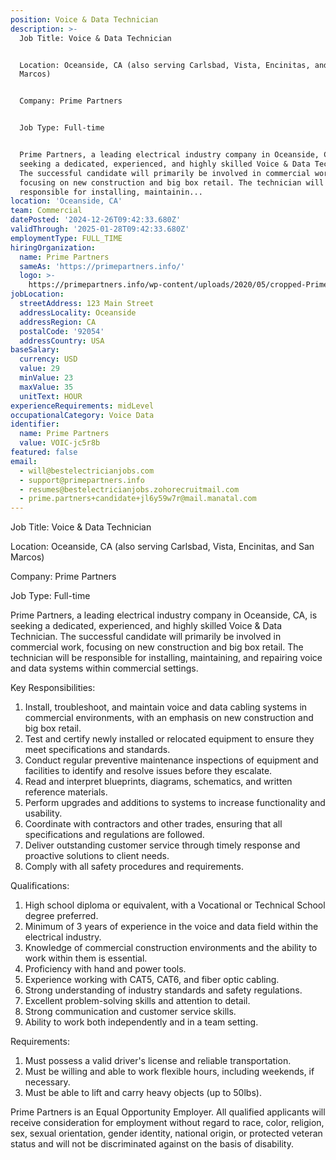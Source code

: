 ```yaml
---
position: Voice & Data Technician
description: >-
  Job Title: Voice & Data Technician


  Location: Oceanside, CA (also serving Carlsbad, Vista, Encinitas, and San
  Marcos)


  Company: Prime Partners


  Job Type: Full-time


  Prime Partners, a leading electrical industry company in Oceanside, CA, is
  seeking a dedicated, experienced, and highly skilled Voice & Data Technician.
  The successful candidate will primarily be involved in commercial work,
  focusing on new construction and big box retail. The technician will be
  responsible for installing, maintainin...
location: 'Oceanside, CA'
team: Commercial
datePosted: '2024-12-26T09:42:33.680Z'
validThrough: '2025-01-28T09:42:33.680Z'
employmentType: FULL_TIME
hiringOrganization:
  name: Prime Partners
  sameAs: 'https://primepartners.info/'
  logo: >-
    https://primepartners.info/wp-content/uploads/2020/05/cropped-Prime-Partners-Logo-NO-BG-1-1.png
jobLocation:
  streetAddress: 123 Main Street
  addressLocality: Oceanside
  addressRegion: CA
  postalCode: '92054'
  addressCountry: USA
baseSalary:
  currency: USD
  value: 29
  minValue: 23
  maxValue: 35
  unitText: HOUR
experienceRequirements: midLevel
occupationalCategory: Voice Data
identifier:
  name: Prime Partners
  value: VOIC-jc5r8b
featured: false
email:
  - will@bestelectricianjobs.com
  - support@primepartners.info
  - resumes@bestelectricianjobs.zohorecruitmail.com
  - prime.partners+candidate+jl6y59w7r@mail.manatal.com
---
```




Job Title: Voice & Data Technician

Location: Oceanside, CA (also serving Carlsbad, Vista, Encinitas, and San Marcos)

Company: Prime Partners

Job Type: Full-time

Prime Partners, a leading electrical industry company in Oceanside, CA, is seeking a dedicated, experienced, and highly skilled Voice & Data Technician. The successful candidate will primarily be involved in commercial work, focusing on new construction and big box retail. The technician will be responsible for installing, maintaining, and repairing voice and data systems within commercial settings.

Key Responsibilities:

1. Install, troubleshoot, and maintain voice and data cabling systems in commercial environments, with an emphasis on new construction and big box retail.
2. Test and certify newly installed or relocated equipment to ensure they meet specifications and standards.
3. Conduct regular preventive maintenance inspections of equipment and facilities to identify and resolve issues before they escalate.
4. Read and interpret blueprints, diagrams, schematics, and written reference materials.
5. Perform upgrades and additions to systems to increase functionality and usability.
6. Coordinate with contractors and other trades, ensuring that all specifications and regulations are followed.
7. Deliver outstanding customer service through timely response and proactive solutions to client needs.
8. Comply with all safety procedures and requirements.

Qualifications:

1. High school diploma or equivalent, with a Vocational or Technical School degree preferred.
2. Minimum of 3 years of experience in the voice and data field within the electrical industry.
3. Knowledge of commercial construction environments and the ability to work within them is essential.
4. Proficiency with hand and power tools.
5. Experience working with CAT5, CAT6, and fiber optic cabling.
6. Strong understanding of industry standards and safety regulations.
7. Excellent problem-solving skills and attention to detail.
8. Strong communication and customer service skills.
9. Ability to work both independently and in a team setting.

Requirements:

1. Must possess a valid driver's license and reliable transportation.
2. Must be willing and able to work flexible hours, including weekends, if necessary.
3. Must be able to lift and carry heavy objects (up to 50lbs).

Prime Partners is an Equal Opportunity Employer. All qualified applicants will receive consideration for employment without regard to race, color, religion, sex, sexual orientation, gender identity, national origin, or protected veteran status and will not be discriminated against on the basis of disability.
